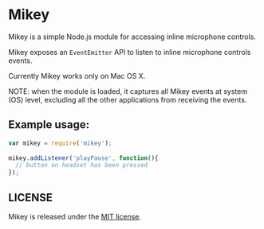 # Mikey

Mikey is a simple Node.js module for accessing inline microphone controls.

Mikey exposes an `EventEmitter` API to listen to inline microphone controls events.

Currently Mikey works only on Mac OS X.

NOTE: when the module is loaded, it captures all Mikey events at system (OS) level,
excluding all the other applications from receiving the events.

## Example usage:

````JavaScript
var mikey = require('mikey');
 
mikey.addListener('playPause', function(){
  // button on headset has been pressed
});
````


## LICENSE

Mikey is released under the [MIT license](http://en.wikipedia.org/wiki/MIT_License).
